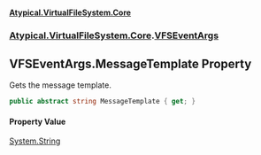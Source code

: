 #### [Atypical.VirtualFileSystem.Core](VirtualFileSystem.md 'VirtualFileSystem')
### [Atypical.VirtualFileSystem.Core](VirtualFileSystem.md#Atypical.VirtualFileSystem.Core 'Atypical.VirtualFileSystem.Core').[VFSEventArgs](VFSEventArgs.md 'Atypical.VirtualFileSystem.Core.VFSEventArgs')

## VFSEventArgs.MessageTemplate Property

Gets the message template.

```csharp
public abstract string MessageTemplate { get; }
```

#### Property Value
[System.String](https://docs.microsoft.com/en-us/dotnet/api/System.String 'System.String')